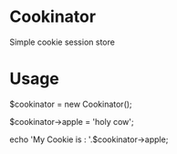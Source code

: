 Cookinator
==========

Simple cookie session store

Usage
=====

$cookinator = new Cookinator();

$cookinator->apple = 'holy cow';

echo 'My Cookie is : '.$cookinator->apple;
